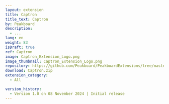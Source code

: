 ```yaml
---
layout: extension
title: Captron
title_text: Captron
by: Peakboard
description: 
  - ...
lang: en
weight: 83
isDraft: true
ref: Captron
image: Captron_Extension_Logo.png
image_thumbnail: Captron_Extension_Logo.png
repository: https://github.com/Peakboard/PeakboardExtensions/tree/master/Captron
download: Captron.zip
extension_category:
  - All

version_history:
  - Version 1.0 on 08 November 2024 | Initial release
---
```

